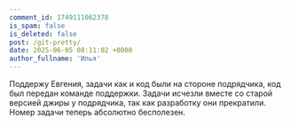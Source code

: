 ```yaml
---
comment_id: 1749111062378
is_spam: false
is_deleted: false
post: /git-pretty/
date: 2025-06-05 08:11:02 +0000
author_fullname: 'Илья'
---
```


Поддержу Евгения, задачи как и код были на стороне подрядчика, код был передан команде поддержки. Задачи исчезли вместе со старой версией джиры у подрядчика, так как разработку они прекратили. Номер задачи теперь абсолютно бесполезен.
